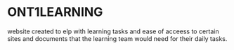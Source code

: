 # ONT1LEARNING
website created to elp with learning tasks and ease of acceess to certain sites and documents that the learning team would need for their daily tasks. 
